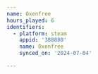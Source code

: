 ```yaml
---
name: Oxenfree
hours_played: 6
identifiers:
  - platform: steam
    appid: '388880'
    name: Oxenfree
    synced_on: '2024-07-04'

---
```

